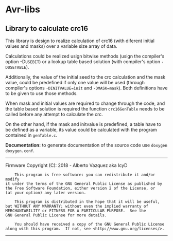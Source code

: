 # Avr-libs
## Library to calculate crc16

This library is design to realize calculation of crc16 (with diferent initial values and masks) over a variable size array of data.

Calculations could be realized usign bitwise methods (usign the compiler's option -D`USEBIT`) or a lookup table based solution (with compiler's option `-DUSETABLE`).

Additionally, the value of the initial seed to the crc calculation and the mask value, could be predefined if only one value will be used (through compiler's options `-DINITVALUE=init` and `-DMASK=mask`). Both definitions have to be given to use those methods.

When mask and initial values are required to change through the code, and the table based solution is required the function `crc16GenTable` needs to be called before any attempt to calculate the crc.

On the other hand, if the mask and initvalue is predefined, a table have to be defined as a variable, its value could be calculated with the program contained in `genTable.c`.

__Documentation:__ to generate documentation of the source code use `doxygen doxygen.conf`.

****************************************************************************
Firmware Copyright (C):
    2018 - Alberto Vazquez aka IcyD

        This program is free software: you can redistribute it and/or modify
    it under the terms of the GNU General Public License as published by
    the Free Software Foundation, either version 2 of the License, or
    (at your option) any later version.

        This program is distributed in the hope that it will be useful,
    but WITHOUT ANY WARRANTY; without even the implied warranty of
    MERCHANTABILITY or FITNESS FOR A PARTICULAR PURPOSE.  See the
    GNU General Public License for more details.

        You should have received a copy of the GNU General Public License
    along with this program.  If not, see <http://www.gnu.org/licenses/>.

****************************************************************************
